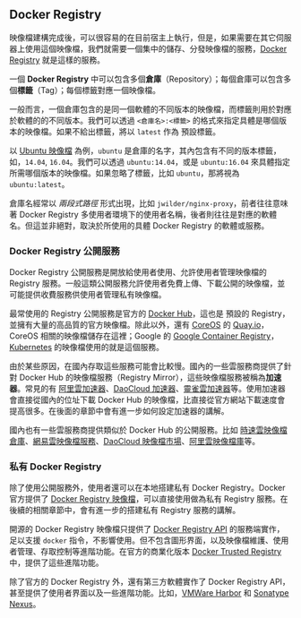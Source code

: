 ## Docker Registry

映像檔建構完成後，可以很容易的在目前宿主上執行，但是，如果需要在其它伺服器上使用這個映像檔，我們就需要一個集中的儲存、分發映像檔的服務，[Docker Registry](https://docs.docker.com/registry/) 就是這樣的服務。

一個 **Docker Registry** 中可以包含多個**倉庫**（Repository）；每個倉庫可以包含多個**標籤**（Tag）；每個標籤對應一個映像檔。

一般而言，一個倉庫包含的是同一個軟體的不同版本的映像檔，而標籤則用於對應於軟體的的不同版本。我們可以透過 `<倉庫名>:<標籤>` 的格式來指定具體是哪個版本的映像檔。如果不給出標籤，將以 `latest` 作為 預設標籤。

以 [Ubuntu 映像檔](https://hub.docker.com/_/ubuntu/) 為例，`ubuntu` 是倉庫的名字，其內包含有不同的版本標籤，如，`14.04`, `16.04`。我們可以透過 `ubuntu:14.04`，或是 `ubuntu:16.04` 來具體指定所需哪個版本的映像檔。如果忽略了標籤，比如 `ubuntu`，那將視為 `ubuntu:latest`。

倉庫名經常以 *兩段式路徑* 形式出現，比如 `jwilder/nginx-proxy`，前者往往意味著 Docker Registry 多使用者環境下的使用者名稱，後者則往往是對應的軟體名。但這並非絕對，取決於所使用的具體 Docker Registry 的軟體或服務。

### Docker Registry 公開服務

Docker Registry 公開服務是開放給使用者使用、允許使用者管理映像檔的 Registry 服務。一般這類公開服務允許使用者免費上傳、下載公開的映像檔，並可能提供收費服務供使用者管理私有映像檔。

最常使用的 Registry 公開服務是官方的 [Docker Hub](https://hub.docker.com/)，這也是 預設的 Registry，並擁有大量的高品質的官方映像檔。除此以外，還有 [CoreOS](https://coreos.com/) 的 [Quay.io](https://quay.io/repository/)，CoreOS 相關的映像檔儲存在這裡；Google 的 [Google Container Registry](https://cloud.google.com/container-registry/)，[Kubernetes](http://kubernetes.io/) 的映像檔使用的就是這個服務。

由於某些原因，在國內存取這些服務可能會比較慢。國內的一些雲服務商提供了針對 Docker Hub 的映像檔服務（Registry Mirror），這些映像檔服務被稱為**加速器**。常見的有 [阿里雲加速器](https://cr.console.aliyun.com/#/accelerator)、[DaoCloud 加速器](https://www.daocloud.io/mirror#accelerator-doc)、[靈雀雲加速器](http://docs.alauda.cn/feature/accelerator.html)等。使用加速器會直接從國內的位址下載 Docker Hub 的映像檔，比直接從官方網站下載速度會提高很多。在後面的章節中會有進一步如何設定加速器的講解。

國內也有一些雲服務商提供類似於 Docker Hub 的公開服務。比如 [時速雲映像檔倉庫](https://hub.tenxcloud.com/)、[網易雲映像檔服務](https://c.163.com/hub#/m/library/)、[DaoCloud 映像檔市場](https://hub.daocloud.io/)、[阿里雲映像檔庫](https://cr.console.aliyun.com)等。

### 私有 Docker Registry

除了使用公開服務外，使用者還可以在本地搭建私有 Docker Registry。Docker 官方提供了 [Docker Registry 映像檔](https://hub.docker.com/_/registry/)，可以直接使用做為私有 Registry 服務。在後續的相關章節中，會有進一步的搭建私有 Registry 服務的講解。

開源的 Docker Registry 映像檔只提供了 [Docker Registry API](https://docs.docker.com/registry/spec/api/) 的服務端實作，足以支援 `docker` 指令，不影響使用。但不包含圖形界面，以及映像檔維護、使用者管理、存取控制等進階功能。在官方的商業化版本 [Docker Trusted Registry](https://docs.docker.com/datacenter/dtr/2.0/) 中，提供了這些進階功能。

除了官方的 Docker Registry 外，還有第三方軟體實作了 Docker Registry API，甚至提供了使用者界面以及一些進階功能。比如，[VMWare Harbor](http://vmware.github.io/harbor/index_cn.html) 和 [Sonatype Nexus](https://www.sonatype.com/docker)。
